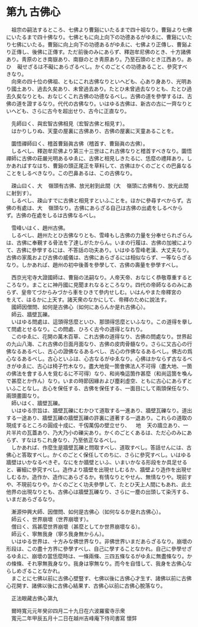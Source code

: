 # 第九 古佛心
　祖宗の嗣法するところ、七佛より曹谿にいたるまで四十祖なり。曹谿より七佛にいたるまで四十佛なり。七佛ともに向上向下の功德あるがゆゑに、曹谿にいたり七佛にいたる。曹谿に向上向下の功德あるがゆゑに、七佛より正傳し、曹谿より正傳し、後佛に正傳す。ただ前後のみにあらず、釋迦牟尼佛のとき、十方諸佛あり。靑原のとき南嶽あり、南嶽のとき靑原あり。乃至石頭のとき江西あり。あひ<img width="16" height="16" src="_cjwg2Qa.png" border="0">礙せざるは不礙にあらざるべし。かくのごとくの功德あること、參究すべきなり。  
　向來の四十位の佛祖、ともにこれ古佛なりといへども、心あり身あり、光明あり國土あり、過去久矣あり、未曾過去あり。たとひ未曾過去なりとも、たとひ過去久矣なりとも、おなじくこれ古佛の功德なるべし。古佛の道を參學するは、古佛の道を證するなり。代代の古佛なり。いはゆる古佛は、新古の古に一齊なりといへども、さらに古今を超出せり、古今に正直なり。  
  
　先師曰く、與宏智古佛相見（宏智古佛と相見す）。  
　はかりしりぬ、天童の屋裏に古佛あり、古佛の屋裏に天童あることを。  
  
　圜悟禪師曰く、稽首曹谿眞古佛（稽首す、曹谿眞の古佛）。  
　しるべし、釋迦牟尼佛より第三十三世はこれ古佛なりと稽首すべきなり。圜悟禪師に古佛の莊嚴光明あるゆゑに、古佛と相見しきたるに、恁麼の禮拜あり。しかあればすなはち、曹谿の頭正尾正を草料して、古佛はかくのごとくの巴鼻なることをしるべきなり。この巴鼻あるは、この古佛なり。  
  
　疎山曰く、大<img width="16" height="16" src="_czKqOUx.png" border="0">嶺頭有古佛、放光射到此間（大<img width="16" height="16" src="_czKqOUx.png" border="0">嶺頭に古佛有り、放光此間に射到す）。  
　しるべし、疎山すでに古佛と相見すといふことを。ほかに參尋すべからず。古佛の有處は、大<img width="16" height="16" src="_czKqOUx.png" border="0">嶺頭なり。古佛にあらざる自己は古佛の出處をしるべからず。古佛の在處をしるは古佛なるべし。  
  
　雪峰いはく、趙州古佛。  
　しるべし、趙州たとひ古佛なりとも、雪峰もし古佛の力量を分奉せられざらんは、古佛に奉覲する骨法を了達しがたからん。いまの行履は、古佛の加被によりて、古佛に參學するには、不答話の功夫あり。いはゆる雪峰老漢、大丈夫なり。古佛の家風および古佛の威儀は、古佛にあらざるには相似ならず、一等ならざるなり。しかあれば、趙州の初中後善を參學して、古佛の壽量を參學すべし。  
  
　西京光宅寺大證國師は、曹谿の法嗣なり。人帝天帝、おなじく恭敬尊重するところなり。まことに神丹國に見聞まれなるところなり。四代の帝師なるのみにあらず、皇帝てづからみづから車をひきて參内せしむ。いはんやまた帝釋宮の<img width="16" height="16" src="_cigRKYF.png" border="0">をえて、はるかに上天す。諸天衆のなかにして、帝釋のために說法す。  
　國師因僧問、如何是古佛心（如何にあらんか是れ古佛心）。  
　師云、牆壁瓦礫。  
　いはゆる問處は、這頭得恁麼といひ、那頭得恁麼といふなり。この道得を擧して問處とせるなり。この問處、ひろく古今の道得となれり。  
　このゆゑに、花開の萬木百草、これ古佛の道得なり、古佛の問處なり。世界起の九山八海、これ古佛の日面月面なり、古佛の皮肉骨髓なり。さらに又古心の行佛なるあるべし、古心の證佛なるあるべし、古心の作佛なるあるべし。佛古の爲心なるあるべし。古心といふは、心古なるがゆゑなり。心佛はかならず古なるべきがゆゑに、古心は椅子竹木なり。盡大地覓一箇會佛法人不可得（盡大地、一箇の佛法を會する人を覓むるに不可得）なり、和尚喚這箇作甚麼（和尚這箇を喚んで甚麼とか作ん）なり。いまの時節因緣および塵刹虛空、ともに古心にあらずといふことなし。古心を保任する、古佛を保任する、一面目にして兩頭保任なり、兩頭畫圖なり。  
　師いはく、牆壁瓦礫。  
　いはゆる宗旨は、牆壁瓦礫にむかひて道取する一進あり、牆壁瓦礫なり。道出する一途あり、牆壁瓦礫の牆壁瓦礫の許裏に道著する一退あり。これらの道取の現成するところの圓成十成に、千仭萬仭の壁立せり、<img width="16" height="16" src="_csEzP0F.png" border="0">地<img width="16" height="16" src="_csEzP0F.png" border="0">天の牆立あり、一片半片の瓦蓋あり、乃大乃小の礫尖あり。かくのごとくあるは、ただ心のみにあらず、すなはちこれ身なり、乃至依正なるべし。  
　しかあれば、作麼生是牆壁瓦礫と問取すべし、道取すべし。答話せんには、古佛心と答取すべし。かくのごとく保任してのちに、さらに參究すべし。いはゆる牆壁はいかなるべきぞ。なにをか牆壁といふ、いまいかなる形段をか具足せると、審細に參究すべし。造作より牆壁を出現せしむるか、牆壁より造作を出現せしむるか。造作か、造作にあらざるか。有情󠄁なりとやせん、無情󠄁なりや。現前すや、不現前なりや。かくのごとく功夫參學して、たとひ天上人間にもあれ、此土他界の出現なりとも、古佛心は牆壁瓦礫なり、さらに一塵の出頭して染汚する、いまだあらざるなり。  
  
　漸源仲興大師、因僧問、如何是古佛心（如何なるか是れ古佛心）。  
　師云く、世界崩壞（世界崩壞す）。  
　僧曰く、爲甚麼世界崩壞（甚麼としてか世界崩壞なる）。  
　師云く、寧無我身（寧ろ我身無からん）。  
　いはゆる世界は、十方みな佛世界なり。非佛世界いまだあらざるなり。崩壞の形段は、この盡十方界に參學すべし、自己に學することなかれ。自己に參學せざるゆゑに、崩壞の當恁麼時は、一條兩條、三四五條なるがゆゑに無盡條なり。かの條條、それ寧無我身なり。我身は寧無なり。而今を自惜して、我身を古佛心ならしめざることなかれ。  
　まことに七佛以前に古佛心壁豎す、七佛以後に古佛心才生す、諸佛以前に古佛心花開す、諸佛以後に古佛心結果す、古佛心以前に古佛心脫落なり。  
  
　正法眼藏古佛心第九  
  
　爾時寬元元年癸卯四月二十九日在六波羅蜜寺示衆  
　寬元二年甲辰五月十二日在越州吉峰庵下侍司書寫 懷弉
